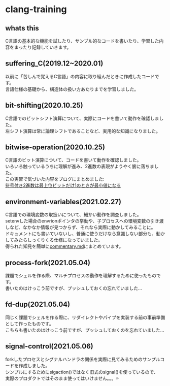 # clang-training

## whats this
C言語の基本的な機能を試したり、サンプル的なコードを書いたり、学習した内容をまったり記録していきます。

## suffering_C(2019.12~2020.01)
以前に「苦しんで覚えるC言語」の内容に取り組んだときに作成したコードです。  
言語仕様の基礎から、構造体の扱い方あたりまでを学習しました。

## bit-shifting(2020.10.25)
C言語でのビットシフト演算について、実際にコードを書いて動作を確認しました。  
左シフト演算は常に論理シフトであることなど、実用的な知識になりました。

## bitwise-operation(2020.10.25)
C言語のビット演算について、コードを書いて動作を確認しました。  
いろいろ触っているうちに理解が進み、2進数の表現がようやく腑に落ちました。  
この実習で気づいた内容をブログにまとめました:  
[符号付き2進数は最上位ビットだけ1のときが最小値になる](https://memoryclip.rambling-bit.com/2020/10/computer-science/smallest-in-signed-binary-number/)  

## environment-variables(2021.02.27)
C言語での環境変数の取扱いについて、細かい動作を調査しました。  
setenvした場合のenvrionポインタの挙動や、子プロセスへの環境変数の引き渡しなど、なかなか情報が見つからず、それなら実際に動かしてみることに。  
ドキュメントにも書いていないし、普通に使うだけなら意識しない部分も、動かしてみたらしっくりくる仕様になっていました。  
得られた知見を簡単に[commentary.md](https://github.com/y-uchiida/clang-training/blob/main/environment-variables_in_c/commentary.md)にまとめています。

## process-fork(2021.05.04)
課題でシェルを作る際、マルチプロセスの動作を理解するために使ったものです。  
書いたのはけっこう前ですが、プッシュしておくの忘れていました…

## fd-dup(2021.05.04)
同じく課題でシェルを作る際に、リダイレクトやパイプを実装する前の事前準備として作ったものです。  
こちらも書いたのはけっこう前ですが、プッシュしておくのを忘れていました…

## signal-control(2021.05.06)
forkしたプロセスとシグナルハンドラの関係を実際に見てみるためのサンプルコードを作成しました。  
シンプルにするためにsigaction()ではなく旧式のsignal()を使っているので、  
実際のプロダクトではそのまま使ってはいけません。。。💦